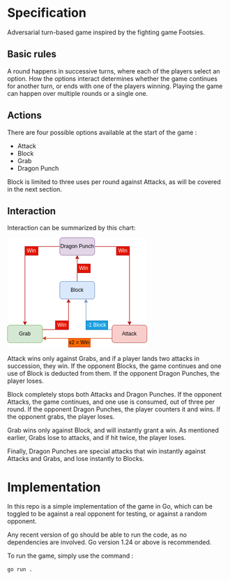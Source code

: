 # Specification

Adversarial turn-based game inspired by the fighting game Footsies.

## Basic rules

A round happens in successive turns, where each of the players select an option. How the options interact determines whether the game continues for another turn, or ends with one of the players winning. Playing the game can happen over multiple rounds or a single one.

## Actions

There are four possible options available at the start of the game : 
- Attack
- Block
- Grab
- Dragon Punch

Block is limited to three uses per round against Attacks, as will be covered in the next section.

## Interaction

Interaction can be summarized by this chart:

![Interaction between possible actions](spec.drawio.png)

Attack wins only against Grabs, and if a player lands two attacks in succession, they win. If the opponent Blocks, the game continues and one use of Block is deducted from them. If the opponent Dragon Punches, the player loses.

Block completely stops both Attacks and Dragon Punches. If the opponent Attacks, the game continues, and one use is consumed, out of three per round. If the opponent Dragon Punches, the player counters it and wins. If the opponent grabs, the player loses.

Grab wins only against Block, and will instantly grant a win. As mentioned earlier, Grabs lose to attacks, and if hit twice, the player loses.

Finally, Dragon Punches are special attacks that win instantly against Attacks and Grabs, and lose instantly to Blocks.

# Implementation

In this repo is a simple implementation of the game in Go, which can be toggled to be against a real opponent for testing, or against a random opponent.

Any recent version of go should be able to run the code, as no dependencies are involved. Go version 1.24 or above is recommended.

To run the game, simply use the command : 
```sh
go run .
```
